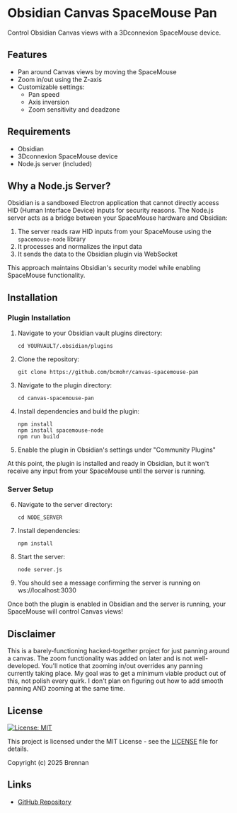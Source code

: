 # Obsidian Canvas SpaceMouse Pan

Control Obsidian Canvas views with a 3Dconnexion SpaceMouse device.

## Features

- Pan around Canvas views by moving the SpaceMouse
- Zoom in/out using the Z-axis
- Customizable settings:
  - Pan speed
  - Axis inversion
  - Zoom sensitivity and deadzone

## Requirements

- Obsidian
- 3Dconnexion SpaceMouse device
- Node.js server (included)

## Why a Node.js Server?

Obsidian is a sandboxed Electron application that cannot directly access HID (Human Interface Device) inputs for security reasons. The Node.js server acts as a bridge between your SpaceMouse hardware and Obsidian:

1. The server reads raw HID inputs from your SpaceMouse using the `spacemouse-node` library
2. It processes and normalizes the input data
3. It sends the data to the Obsidian plugin via WebSocket

This approach maintains Obsidian's security model while enabling SpaceMouse functionality.

## Installation

### Plugin Installation
1. Navigate to your Obsidian vault plugins directory:
   ```
   cd YOURVAULT/.obsidian/plugins
   ```
2. Clone the repository:
   ```
   git clone https://github.com/bcmohr/canvas-spacemouse-pan
   ```
3. Navigate to the plugin directory:
   ```
   cd canvas-spacemouse-pan
   ```
4. Install dependencies and build the plugin:
   ```
   npm install
   npm install spacemouse-node
   npm run build
   ```
5. Enable the plugin in Obsidian's settings under "Community Plugins"

At this point, the plugin is installed and ready in Obsidian, but it won't receive any input from your SpaceMouse until the server is running.

### Server Setup

6. Navigate to the server directory:
   ```
   cd NODE_SERVER
   ```
7. Install dependencies:
   ```
   npm install
   ```
8. Start the server:
   ```
   node server.js
   ```
9. You should see a message confirming the server is running on ws://localhost:3030

Once both the plugin is enabled in Obsidian and the server is running, your SpaceMouse will control Canvas views!

## Disclaimer

This is a barely-functioning hacked-together project for just panning around a canvas. The zoom functionality was added on later and is not well-developed. You'll notice that zooming in/out overrides any panning currently taking place. My goal was to get a minimum viable product out of this, not polish every quirk. I don't plan on figuring out how to add smooth panning AND zooming at the same time.

## License

[![License: MIT](https://img.shields.io/badge/License-MIT-yellow.svg)](https://opensource.org/licenses/MIT)

This project is licensed under the MIT License - see the [LICENSE](LICENSE) file for details.

Copyright (c) 2025 Brennan

## Links

- [GitHub Repository](https://github.com/bcmohr/obsidian-spacemouse-pan)

